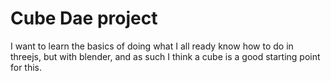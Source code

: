 # Cube Dae project

I want to learn the basics of doing what I all ready know how to do in threejs, but with blender, and as such I think a cube is a good starting point for this.
